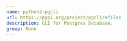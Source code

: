 ```yaml
---
name: python2-pgcli
url: https://pypi.org/project/pgcli/#files
description: CLI for Postgres Database.
group: None
---
```

